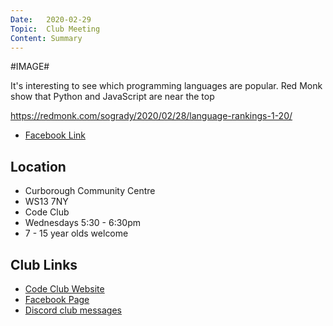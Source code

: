 ```yaml
---
Date:   2020-02-29
Topic:  Club Meeting
Content: Summary
---
```

#IMAGE#

It's interesting to see which programming languages are popular. Red Monk show that Python and JavaScript are near the top

https://redmonk.com/sogrady/2020/02/28/language-rankings-1-20/

* [Facebook Link](https://www.facebook.com/1481985248595237/posts/2596452640481820/)

## Location

* Curborough Community Centre
* WS13 7NY
* Code Club
* Wednesdays 5:30 - 6:30pm
* 7 - 15 year olds welcome

## Club Links

* [Code Club Website](https://lichfield-code-club.github.io/)
* [Facebook Page](https://www.facebook.com/LichfieldCoders)
* [Discord club messages](https://discord.gg/szz6xGK)
